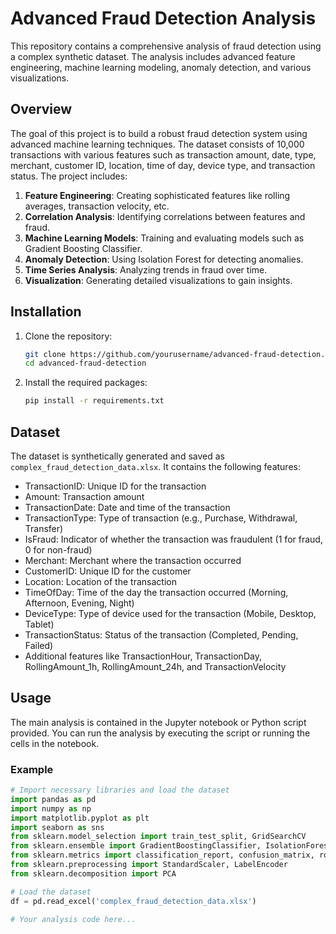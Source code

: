 # Advanced Fraud Detection Analysis

This repository contains a comprehensive analysis of fraud detection using a complex synthetic dataset. The analysis includes advanced feature engineering, machine learning modeling, anomaly detection, and various visualizations.

## Overview

The goal of this project is to build a robust fraud detection system using advanced machine learning techniques. The dataset consists of 10,000 transactions with various features such as transaction amount, date, type, merchant, customer ID, location, time of day, device type, and transaction status. The project includes:

1. **Feature Engineering**: Creating sophisticated features like rolling averages, transaction velocity, etc.
2. **Correlation Analysis**: Identifying correlations between features and fraud.
3. **Machine Learning Models**: Training and evaluating models such as Gradient Boosting Classifier.
4. **Anomaly Detection**: Using Isolation Forest for detecting anomalies.
5. **Time Series Analysis**: Analyzing trends in fraud over time.
6. **Visualization**: Generating detailed visualizations to gain insights.

## Installation

1. Clone the repository:
    ```bash
    git clone https://github.com/yourusername/advanced-fraud-detection.git
    cd advanced-fraud-detection
    ```

2. Install the required packages:
    ```bash
    pip install -r requirements.txt
    ```

## Dataset

The dataset is synthetically generated and saved as `complex_fraud_detection_data.xlsx`. It contains the following features:

- TransactionID: Unique ID for the transaction
- Amount: Transaction amount
- TransactionDate: Date and time of the transaction
- TransactionType: Type of transaction (e.g., Purchase, Withdrawal, Transfer)
- IsFraud: Indicator of whether the transaction was fraudulent (1 for fraud, 0 for non-fraud)
- Merchant: Merchant where the transaction occurred
- CustomerID: Unique ID for the customer
- Location: Location of the transaction
- TimeOfDay: Time of the day the transaction occurred (Morning, Afternoon, Evening, Night)
- DeviceType: Type of device used for the transaction (Mobile, Desktop, Tablet)
- TransactionStatus: Status of the transaction (Completed, Pending, Failed)
- Additional features like TransactionHour, TransactionDay, RollingAmount_1h, RollingAmount_24h, and TransactionVelocity

## Usage

The main analysis is contained in the Jupyter notebook or Python script provided. You can run the analysis by executing the script or running the cells in the notebook.

### Example

```python
# Import necessary libraries and load the dataset
import pandas as pd
import numpy as np
import matplotlib.pyplot as plt
import seaborn as sns
from sklearn.model_selection import train_test_split, GridSearchCV
from sklearn.ensemble import GradientBoostingClassifier, IsolationForest
from sklearn.metrics import classification_report, confusion_matrix, roc_auc_score, roc_curve, precision_recall_curve
from sklearn.preprocessing import StandardScaler, LabelEncoder
from sklearn.decomposition import PCA

# Load the dataset
df = pd.read_excel('complex_fraud_detection_data.xlsx')

# Your analysis code here...

